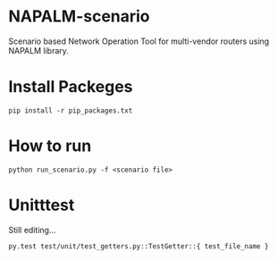 # NAPALM-scenario
Scenario based Network Operation Tool for multi-vendor routers using NAPALM library.

# Install Packeges

```
pip install -r pip_packages.txt
```

# How to run

```
python run_scenario.py -f <scenario file>
```

# Unitttest
Still editing...

```
py.test test/unit/test_getters.py::TestGetter::{ test_file_name }
```